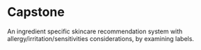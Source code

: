 
# Capstone

An ingredient specific skincare recommendation system with allergy/irritation/sensitivities considerations, by examining labels.

